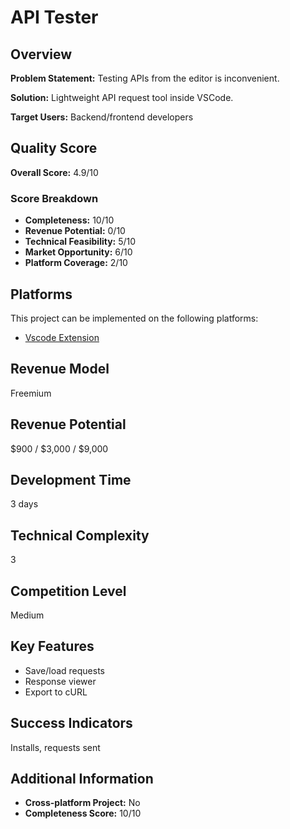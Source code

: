 # API Tester

## Overview
**Problem Statement:** Testing APIs from the editor is inconvenient.

**Solution:** Lightweight API request tool inside VSCode.

**Target Users:** Backend/frontend developers

## Quality Score
**Overall Score:** 4.9/10

### Score Breakdown
- **Completeness:** 10/10
- **Revenue Potential:** 0/10
- **Technical Feasibility:** 5/10
- **Market Opportunity:** 6/10
- **Platform Coverage:** 2/10

## Platforms
This project can be implemented on the following platforms:
- [Vscode Extension](./platforms/vscode-extension/)

## Revenue Model
Freemium

## Revenue Potential
$900 / $3,000 / $9,000

## Development Time
3 days

## Technical Complexity
3

## Competition Level
Medium

## Key Features
- Save/load requests
- Response viewer
- Export to cURL

## Success Indicators
Installs, requests sent

## Additional Information
- **Cross-platform Project:** No
- **Completeness Score:** 10/10
